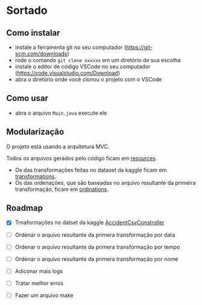 # Sortado

## Como instalar

* instale a ferramenta git no seu computador (<https://git-scm.com/downloads>)
* rode o comando `git clone xxxxxx` em um diretório de sua escolha
* instale o editor de código VSCode no seu computador (<https://code.visualstudio.com/Download>)
* abra o diretório onde você clonou o projeto com o VSCode

## Como usar

* abra o arquivo `Main.java` execute ele

## Modularização

O projeto está usando a arquitetura MVC.

Todos os arquivos gerados pelo código ficam em [resources](resources).

* Os das transformações feitas no dataset da kaggle ficam em [transformations](resources/transformations).
* Os das ordenações, que são baseadas no arquivo resultante da primeira transformação, ficam em [ordinations](resources/ordinations).

## Roadmap

* [x] Trnaformações no datset da kaggle [AccidentCsvConstroller](src/main/java/org/uepb/controller/AccidentCsvConstroller.java)
* [ ] Ordenar o arquivo resultante da primera transformação por data
* [ ] Ordenar o arquivo resultante da primera transformação por tempo
* [ ] Ordenar o arquivo resultante da primera transformação por nome

* [ ] Adiconar mais logs
* [ ] Tratar melhor erros
* [ ] Fazer um arquivo make
